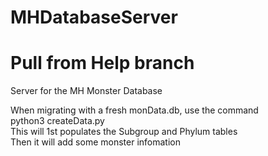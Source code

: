 # MHDatabaseServer
# Pull from Help branch
Server for the MH Monster Database

When migrating with a fresh monData.db, use the command <br />
python3 createData.py <br />
This will 1st populates the Subgroup and Phylum tables <br />
Then it will add some monster infomation
